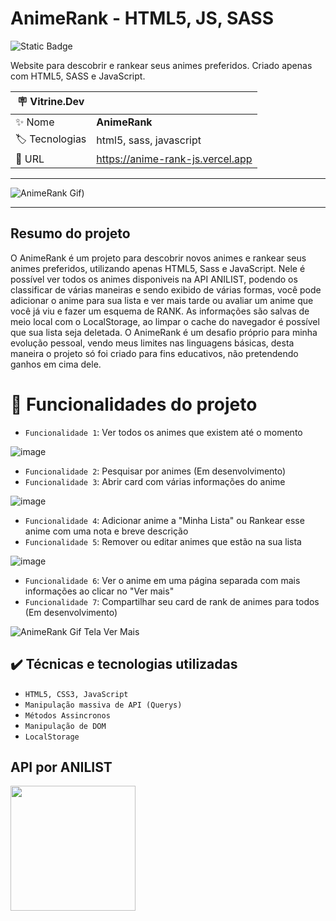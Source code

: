 <h1> AnimeRank - HTML5, JS, SASS </h1>

![Static Badge](https://img.shields.io/badge/Status-_Em%20Desenvolvimento-yellow?style=for-the-badge)

Website para descobrir e rankear seus animes preferidos. Criado apenas com HTML5, SASS e JavaScript.

| :placard: Vitrine.Dev |     |
| -------------  | --- |
| :sparkles: Nome        | **AnimeRank**
| :label: Tecnologias | html5, sass, javascript
| :rocket: URL         | https://anime-rank-js.vercel.app

<hr>

![AnimeRank Gif)](https://github.com/joaoplgaspar/animeRank-JS/assets/130015259/0f3a7950-0f15-4808-adc5-512f3e0b1e4e#vitrinedev)

<hr>

## Resumo do projeto

O AnimeRank é um projeto para descobrir novos animes e rankear seus animes preferidos, utilizando apenas HTML5, Sass e JavaScript. Nele é possível ver todos os animes disponiveis na API ANILIST, podendo os classificar de várias maneiras e sendo exibido de várias formas, você pode adicionar o anime para sua lista e ver mais tarde ou avaliar um anime que você já viu e fazer um esquema de RANK. As informações são salvas de meio local com o LocalStorage, ao limpar o cache do navegador é possível que sua lista seja deletada. O AnimeRank é um desafio próprio para minha evolução pessoal, vendo meus limites nas linguagens básicas, desta maneira o projeto só foi criado para fins educativos, não pretendendo ganhos em cima dele.


# :hammer: Funcionalidades do projeto

- `Funcionalidade 1`: Ver todos os animes que existem até o momento
  
![image](https://github.com/joaoplgaspar/venda-frutas/assets/130015259/857bb31e-d808-4771-8195-fe2f60871e8e)
- `Funcionalidade 2`: Pesquisar por animes (Em desenvolvimento)
- `Funcionalidade 3`: Abrir card com várias informações do anime
  
![image](https://github.com/joaoplgaspar/venda-frutas/assets/130015259/a8d3635b-4656-45b5-b688-b0df7123577c)
- `Funcionalidade 4`: Adicionar anime a "Minha Lista" ou Rankear esse anime com uma nota e breve descrição
- `Funcionalidade 5`: Remover ou editar animes que estão na sua lista
  
![image](https://github.com/joaoplgaspar/animeRank-JS/assets/130015259/3d773527-26d1-47f3-8c31-43ad063fbd94)
- `Funcionalidade 6`: Ver o anime em uma página separada com mais informações ao clicar no "Ver mais"
- `Funcionalidade 7`: Compartilhar seu card de rank de animes para todos (Em desenvolvimento)

![AnimeRank Gif Tela Ver Mais](https://github.com/joaoplgaspar/animeRank-JS/assets/130015259/9d84ae99-4fdd-432e-a8ae-470ea41663c2)


## ✔️ Técnicas e tecnologias utilizadas
- ``HTML5, CSS3, JavaScript``
- ``Manipulação massiva de API (Querys)``
- ``Métodos Assincronos``
- ``Manipulação de DOM``
- ``LocalStorage``

## API por ANILIST

<img src="https://github.com/joaoplgaspar/animeRank-JS/assets/130015259/d57fc581-4c8c-4155-9a02-1689ebcf94ba" width=200 />

